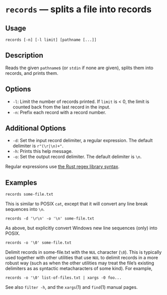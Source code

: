 # `records` — splits a file into records

## Usage

```
records [-n] [-l limit] [pathname [...]]
```

## Description

Reads the given `pathname`s (or `stdin` if none are given), splits them into
records, and prints them.

## Options

* `-l`: Limit the number of records printed. If `limit` is < 0, the limit is
  counted back from the last record in the input.
* `-n`: Prefix each record with a record number.

## Additional Options

* `-d`: Set the input record delimiter, a regular expression. The default
  delimiter is `r"(\r|\n)+"`.
* `-h`: Prints this help message.
* `-o`: Set the output record delimiter. The default delimiter is `\n`.

Regular expressions use [the Rust regex library
syntax](https://docs.rs/regex/latest/regex/).

## Examples

```
records some-file.txt
```

This is similar to POSIX `cat`, except that it will convert any line break
sequences into `\n`.

```
records -d '\r\n' -o '\n' some-file.txt
```

As above, but explicitly convert Windows new line sequences (only) into POSIX.

```
records -o '\0' some-file.txt
```

Delimit records in some-file.txt with the `NUL` character (`\0`). This is
typically used together with other utilities that use `NUL` to delimit records
in a more robust way (such as when the other utilities may treat the file’s
existing delimiters as as syntactic metacharacters of some kind). For example,

```
records -o '\0' list-of-files.txt | xargs -0 foo...
```

See also `filter -h`, and the `xargs`(1) and `find`(1) manual pages.
